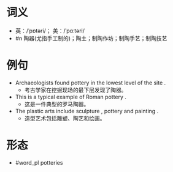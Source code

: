 # 词义
- 英：/ˈpɒtəri/； 美：/ˈpɑːtəri/
- #n 陶器(尤指手工制的)；陶土；制陶作坊；制陶手艺；制陶技艺
# 例句
- Archaeologists found pottery in the lowest level of the site .
	- 考古学家在挖掘现场的最下层发现了陶器。
- This is a typical example of Roman pottery .
	- 这是一件典型的罗马陶器。
- The plastic arts include sculpture , pottery and painting .
	- 造型艺术包括雕塑、陶艺和绘画。
# 形态
- #word_pl potteries
